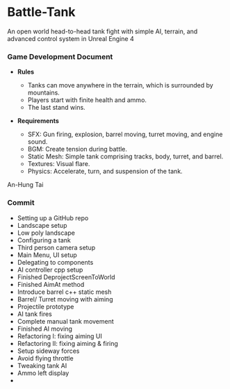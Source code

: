 # Battle-Tank
An open world head-to-head tank fight with simple AI, terrain, and advanced control system in Unreal Engine 4

### Game Development Document
- **Rules**
	- Tanks can move anywhere in the terrain, which is surrounded by mountains.
	- Players start with finite health and ammo.
	- The last stand wins.

- **Requirements**
	- SFX: Gun firing, explosion, barrel moving, turret moving, and engine sound.
	- BGM: Create tension during battle.
	- Static Mesh: Simple tank comprising tracks, body, turret, and barrel.
	- Textures: Visual flare.
	- Physics: Accelerate, turn, and suspension of the tank.

An-Hung Tai

### Commit
* Setting up a GitHub repo
* Landscape setup
* Low poly landscape
* Configuring a tank
* Third person camera setup
* Main Menu, UI setup
* Delegating to components
* AI controller cpp setup
* Finished DeprojectScreenToWorld
* Finished AimAt method
* Introduce barrel c++ static mesh
* Barrel/ Turret moving with aiming
* Projectile prototype
* AI tank fires
* Complete manual tank movement
* Finished AI moving
* Refactoring I: fixing aiming UI
* Refactoring II: fixing aiming & firing
* Setup sideway forces
* Avoid flying throttle
* Tweaking tank AI
* Ammo left display
*